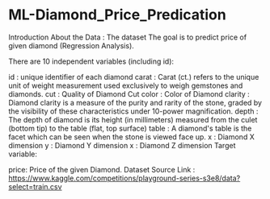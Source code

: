 # ML-Diamond_Price_Predication

Introduction About the Data :
The dataset The goal is to predict price of given diamond (Regression Analysis).

There are 10 independent variables (including id):

id : unique identifier of each diamond
carat : Carat (ct.) refers to the unique unit of weight measurement used exclusively to weigh gemstones and diamonds.
cut : Quality of Diamond Cut
color : Color of Diamond
clarity : Diamond clarity is a measure of the purity and rarity of the stone, graded by the visibility of these characteristics under 10-power magnification.
depth : The depth of diamond is its height (in millimeters) measured from the culet (bottom tip) to the table (flat, top surface)
table : A diamond's table is the facet which can be seen when the stone is viewed face up.
x : Diamond X dimension
y : Diamond Y dimension
x : Diamond Z dimension
Target variable:

price: Price of the given Diamond.
Dataset Source Link : https://www.kaggle.com/competitions/playground-series-s3e8/data?select=train.csv